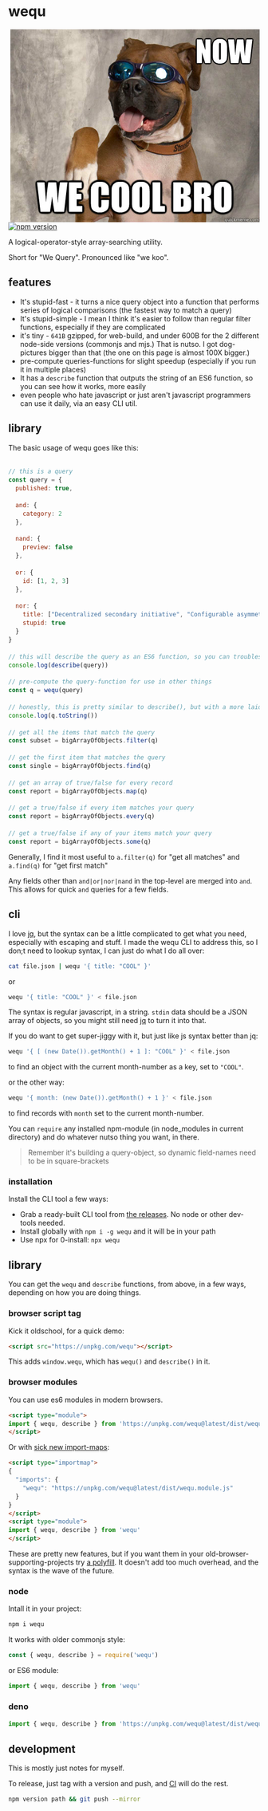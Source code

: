 # wequ

<img src="https://github.com/konsumer/wequ/raw/main/logo.jpg" alt="now we cool bro (picture of dog with sunglasses)" align="right" />

[![npm version](https://badge.fury.io/js/wequ.svg)](https://badge.fury.io/js/wequ)

A logical-operator-style array-searching utility.

Short for "We Query". Pronounced like "we koo".


## features

- It's stupid-fast - it turns a nice query object into a function that performs series of logical comparisons (the fastest way to match a query)
- It's stupid-simple - I mean I think it's easier to follow than regular filter functions, especially if they are complicated
- it's tiny - `641B` gzipped, for web-build, and under 600B for the 2 different node-side versions (commonjs and mjs.) That is nutso. I got dog-pictures bigger than that (the one on this page is almost 100X bigger.)
- pre-compute queries-functions for slight speedup (especially if you run it in multiple places)
- It has a `describe` function that outputs the string of an ES6 function, so you can see how it works, more easily
- even people who hate javascript or just aren't javascript programmers can use it daily, via an easy CLI util.


## library

The basic usage of wequ goes like this:

```js

// this is a query
const query = {
  published: true,

  and: {
    category: 2
  },
  
  nand: {
    preview: false
  },

  or: {
    id: [1, 2, 3]
  },

  nor: {
    title: ["Decentralized secondary initiative", "Configurable asymmetric alliance"],
    stupid: true
  }
}

// this will describe the query as an ES6 function, so you can troubleshoot or just read it in another form
console.log(describe(query))

// pre-compute the query-function for use in other things
const q = wequ(query)

// honestly, this is pretty similar to describe(), but with a more laid-back ES5 chillwave vibe:
console.log(q.toString())

// get all the items that match the query
const subset = bigArrayOfObjects.filter(q)

// get the first item that matches the query
const single = bigArrayOfObjects.find(q)

// get an array of true/false for every record
const report = bigArrayOfObjects.map(q)

// get a true/false if every item matches your query
const report = bigArrayOfObjects.every(q)

// get a true/false if any of your items match your query
const report = bigArrayOfObjects.some(q)
```

Generally, I find it most useful to `a.filter(q)` for "get all matches" and `a.find(q)` for "get first match"

Any fields other than `and|or|nor|nand` in the top-level are merged into `and`. This allows for quick `and` queries for a few fields.


## cli

I love [jq](https://stedolan.github.io/jq/), but the syntax can be a little complicated to get what you need, especially with escaping and stuff. I made the wequ CLI to address this, so I don;t need to lookup syntax, I can just do what I do all over:

```sh
cat file.json | wequ '{ title: "COOL" }'
```

or

```sh
wequ '{ title: "COOL" }' < file.json
```

The syntax is regular javascript, in a string. `stdin` data should be a JSON array of objects, so you might still need [jq](https://stedolan.github.io/jq/) to turn it into that.


If you do want to get super-jiggy with it, but just like js syntax better than jq:

```sh
wequ '{ [ (new Date()).getMonth() + 1 ]: "COOL" }' < file.json
```

to find an object with the current month-number as a key, set to `"COOL"`.

or the other way:

```sh
wequ '{ month: (new Date()).getMonth() + 1 }' < file.json
```

to find records with `month` set to the current month-number.


You can `require` any installed npm-module (in node_modules in current directory) and do whatever nutso thing you want, in there.

> Remember it's building a query-object, so dynamic field-names need to be in square-brackets


### installation

Install the CLI tool a few ways:

- Grab a ready-built CLI tool from [the releases](https://github.com/konsumer/wequ/releases). No node or other dev-tools needed.
- Install globally with `npm i -g wequ` and it will be in your path
- Use npx for 0-install: `npx wequ`

## library

You can get the `wequ` and `describe` functions, from above, in a few ways, depending on how you are doing things.

### browser script tag

Kick it oldschool, for a quick demo:

```html
<script src="https://unpkg.com/wequ"></script>
```

This adds `window.wequ`, which has `wequ()` and `describe()` in it.

### browser modules

You can use es6 modules in modern browsers.

```html
<script type="module">
import { wequ, describe } from 'https://unpkg.com/wequ@latest/dist/wequ.module.js'
</script>
```

Or with [sick new import-maps](https://github.com/WICG/import-maps):

```html
<script type="importmap">
{
  "imports": {
    "wequ": "https://unpkg.com/wequ@latest/dist/wequ.module.js"
  }
}
</script>
<script type="module">
import { wequ, describe } from 'wequ'
</script>
```

These are pretty new features, but if you want them in your old-browser-supporting-projects try [a polyfill](https://github.com/guybedford/es-module-shims). It doesn't add too much overhead, and the syntax is the wave of the future. 

### node

Intall it in your project:

```sh
npm i wequ
```

It works with older commonjs style:

```js
const { wequ, describe } = require('wequ')
```

or ES6 module:

```js
import { wequ, describe } from 'wequ'
```

### deno

```js
import { wequ, describe } from 'https://unpkg.com/wequ@latest/dist/wequ.module.js'
```


## development

This is mostly just notes for myself.

To release, just tag with a version and push, and [CI](https://github.com/konsumer/wequ/blob/main/.github/workflows/publish.yml) will do the rest.

```sh
npm version path && git push --mirror
```
